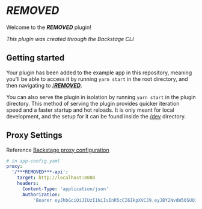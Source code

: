 # ***REMOVED***

Welcome to the ***REMOVED*** plugin!

_This plugin was created through the Backstage CLI_

## Getting started

Your plugin has been added to the example app in this repository, meaning you'll be able to access it by running `yarn start` in the root directory, and then navigating to [/***REMOVED***](http://localhost:3000/***REMOVED***).

You can also serve the plugin in isolation by running `yarn start` in the plugin directory.
This method of serving the plugin provides quicker iteration speed and a faster startup and hot reloads.
It is only meant for local development, and the setup for it can be found inside the [/dev](./dev) directory.

## Proxy Settings

Reference [Backstage proxy configuration](https://backstage.io/docs/plugins/proxying)

```yaml
# in app-config.yaml
proxy:
  '/***REMOVED***-api':
    target: http://localhost:8080
    headers:
      Content-Type: 'application/json'
      Authorization:
          'Bearer eyJhbGciOiJIUzI1NiIsInR5cCI6IkpXVCJ9.eyJBY2NvdW50SUQiOjF9.GsXyFDDARjXe1t9DPo2LIBKHEal3O7t3vLI3edA7dGU',
```
